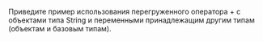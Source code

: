 Приведите пример использования перегруженного оператора + с объектами типа String и переменными принадлежащим другим типам (объектам и базовым типам).

